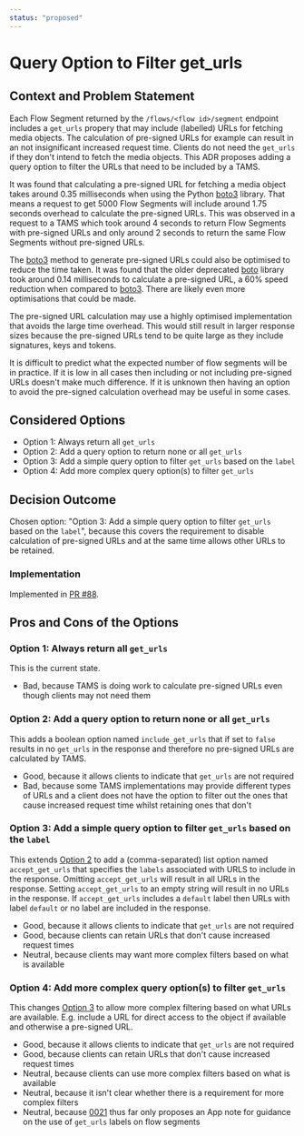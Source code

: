 ```yaml
---
status: "proposed"
---
```

# Query Option to Filter get_urls

## Context and Problem Statement

Each Flow Segment returned by the `/flows/<flow id>/segment` endpoint includes a `get_urls` propery that may include (labelled) URLs for fetching media objects.
The calculation of pre-signed URLs for example can result in an not insignificant increased request time.
Clients do not need the `get_urls` if they don't intend to fetch the media objects.
This ADR proposes adding a query option to filter the URLs that need to be included by a TAMS.

It was found that calculating a pre-signed URL for fetching a media object takes around 0.35 milliseconds when using the Python [boto3](https://github.com/boto/boto3) library.
That means a request to get 5000 Flow Segments will include around 1.75 seconds overhead to calculate the pre-signed URLs.
This was observed in a request to a TAMS which took around 4 seconds to return Flow Segments with pre-signed URLs and only around 2 seconds to return the same Flow Segments without pre-signed URLs.

The [boto3](https://github.com/boto/boto3) method to generate pre-signed URLs could also be optimised to reduce the time taken.
It was found that the older deprecated [boto](https://github.com/boto/boto) library took around 0.14 milliseconds to calculate a pre-signed URL, a 60% speed reduction when compared to [boto3](https://github.com/boto/boto3).
There are likely even more optimisations that could be made.

The pre-signed URL calculation may use a highly optimised implementation that avoids the large time overhead.
This would still result in larger response sizes because the pre-signed URLs tend to be quite large as they include signatures, keys and tokens.

It is difficult to predict what the expected number of flow segments will be in practice.
If it is low in all cases then including or not including pre-signed URLs doesn't make much difference.
If it is unknown then having an option to avoid the pre-signed calculation overhead may be useful in some cases.

## Considered Options

* Option 1: Always return all `get_urls`
* Option 2: Add a query option to return none or all `get_urls`
* Option 3: Add a simple query option to filter `get_urls` based on the `label`
* Option 4: Add more complex query option(s) to filter `get_urls`

## Decision Outcome

Chosen option: "Option 3: Add a simple query option to filter `get_urls` based on the `label`", because this covers the requirement to disable calculation of pre-signed URLs and at the same time allows other URLs to be retained.

### Implementation

Implemented in [PR #88](https://github.com/bbc/tams/pull/88).

## Pros and Cons of the Options

### Option 1: Always return all `get_urls`

This is the current state.

* Bad, because TAMS is doing work to calculate pre-signed URLs even though clients may not need them

### Option 2: Add a query option to return none or all `get_urls`

This adds a boolean option named `include_get_urls` that if set to `false` results in no `get_urls` in the response and therefore no pre-signed URLs are calculated by TAMS.

* Good, because it allows clients to indicate that `get_urls` are not required
* Bad, because some TAMS implementations may provide different types of URLs and a client does not have the option to filter out the ones that cause increased request time whilst retaining ones that don't

### Option 3: Add a simple query option to filter `get_urls` based on the `label`

This extends [Option 2](#option-2-add-a-query-option-to-return-none-or-all-get_urls) to add a (comma-separated) list option named `accept_get_urls` that specifies the `labels` associated with URLS to include in the response.
Omitting `accept_get_urls` will result in all URLs in the response.
Setting `accept_get_urls` to an empty string will result in no URLs in the response.
If `accept_get_urls` includes a `default` label then URLs with label `default` or no label are included in the response.

* Good, because it allows clients to indicate that `get_urls` are not required
* Good, because clients can retain URLs that don't cause increased request times
* Neutral, because clients may want more complex filters based on what is available

### Option 4: Add more complex query option(s) to filter `get_urls`

This changes [Option 3](#option-3-add-a-simple-query-option-to-filter-get_urls-based-on-the-label) to allow more complex filtering based on what URLs are available.
E.g. include a URL for direct access to the object if available and otherwise a pre-signed URL.

* Good, because it allows clients to indicate that `get_urls` are not required
* Good, because clients can retain URLs that don't cause increased request times
* Neutral, because clients can use more complex filters based on what is available
* Neutral, because it isn't clear whether there is a requirement for more complex filters
* Neutral, because [0021](./0021-storage-label-format.md) thus far only proposes an App note for guidance on the use of `get_urls` labels on flow segments
